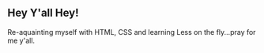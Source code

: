 ## Hey Y'all Hey!
 Re-aquainting myself with HTML, CSS and learning Less on the fly...pray for me y'all.
